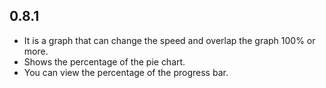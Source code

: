 ## 0.8.1

* It is a graph that can change the speed and overlap the graph 100% or more.
* Shows the percentage of the pie chart.
* You can view the percentage of the progress bar.
